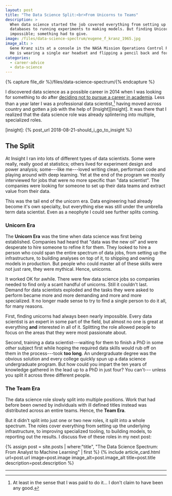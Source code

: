 ```yaml
---
layout: post
title: "The Data Science Split:<br>From Unicorns to Teams"
description: >
  When data science started the job covered everything from setting up
  databases to running experiments to making models. But finding Unicorns was
  impossible; something had to give.
image: /files/data-science-spectrum/eugene_f_kranz_1965.jpg
image_alt: >
  Gene Kranz sits at a console in the NASA Mission Operations Control Room.
  He is wearing a single ear headset and flipping a pencil back and forth.
categories:
  - career-advice
  - data-science
---
```


{% capture file_dir %}/files/data-science-spectrum/{% endcapture %}

I discovered data science as a possible career in 2014 when I was looking for
something to do after [deciding not to pursue a career in academia][phd]. Less
than a year later I was a professional data scientist,[^pro] having moved
across country and gotten a job with the help of [Insight][insight]. It was
there that I realized that the data science role was already splintering into
multiple, specialized roles.

[^pro]: At least in the sense that I was paid to do it... I don't claim to
    have been any good.

[phd]: /blog/should-i-get-a-phd/#but-there-are-no-jobs
[insight]: {% post_url 2018-08-21-should_i_go_to_insight %}

## The Split

At Insight I ran into lots of different types of data scientists. Some were
really, really good at statistics; others lived for experiment design and
power analysis; some---like me---loved writing clean, performant code and
playing around with deep learning. Yet at the end of the program we mostly
interviewed for jobs that were no more specific than "data scientist". The
companies were looking for someone to set up their data teams and extract
value from their data.

This was the tail end of the unicorn era. Data engineering had already become
it's own specialty, but everything else was still under the umbrella term data
scientist. Even as a neophyte I could see further splits coming.

### Unicorn Era

The **Unicorn Era** was the time when data science was first being
established. Companies had heard that "data was the new oil" and were
desperate to hire someone to refine it for them. They looked to hire a person
who could span the entire spectrum of data jobs, from setting up the
infrastructure, to building analyses on top of it, to shipping and owning
models in production. But people who could master all of these skills were not
just rare, they were mythical. Hence, unicorns.

It worked OK for awhile. There were few data science jobs so companies needed
to find only a scant handful of unicorns. Still it couldn't last. Demand for
data scientists exploded and the tasks they were asked to perform became more
and more demanding and more and more specialized. It no longer made sense to
try to find a single person to do it all, for many reasons.

First, finding unicorns had always been nearly impossible. Every data
scientist is an expert in some part of the field, but almost no one is great
at everything **and** interested in all of it. Splitting the role allowed
people to focus on the areas that they were most passionate about.

Second, training a data scientist---waiting for them to finish a PhD in some
_other_ subject first while hoping the required data skills would rub off on
them in the process---took **too long**. An undergraduate degree was the
obvious solution and every college quickly spun up a data science
undergraduate program. But how could you impart the ten years of knowledge
gathered in the lead up to a PhD in just four? You can't--- unless you split
it across three different people.

### The Team Era

The data science role slowly split into multiple positions. Work that had
before been owned by individuals with ill defined titles instead was
distributed across an entire teams. Hence, the **Team Era**.

But it didn't split into just one or two new roles, it split into a whole
spectrum. The roles cover everything from setting up the underlying
infrastructure, to improving specialized tooling, to building models, to
reporting out the results. I discuss five of these roles in my next post:

<div class="card-grid">
{% assign post = site.posts | where:"title", "The Data Science Spectrum:<br>From Analyst to Machine Learning" | first %}
{% include article_card.html
  url=post.url
  image=post.image
  image_alt=post.image_alt
  title=post.title
  description=post.description
%}
</div>

---
